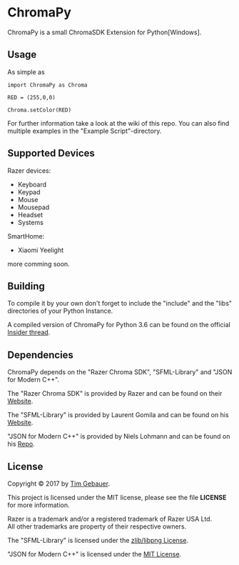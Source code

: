 # ChromaPy

ChromaPy is a small ChromaSDK Extension for Python[Windows].

Usage
--------
As simple as 
```
import ChromaPy as Chroma

RED = (255,0,0)

Chroma.setColor(RED) 
```
For further information take a look at the wiki of this repo. You can also find multiple examples in the "Example Script"-directory.

Supported Devices
--------
Razer devices:
* Keyboard
* Keypad
* Mouse
* Mousepad
* Headset
* Systems

SmartHome:
* Xiaomi Yeelight

more comming soon.



Building
--------

To compile it by your own don't forget to include the "include\" and the "libs\" directories of your Python Instance.

A compiled version of ChromaPy for Python 3.6 can be found on the official [Insider thread][insider].

Dependencies
------------

ChromaPy depends on the "Razer Chroma SDK", "SFML-Library" and "JSON for Modern C++".

The "Razer Chroma SDK" is provided by Razer and can be found on their [Website][rzdev].


The "SFML-Library" is provided by Laurent Gomila and can be found on his [Website][sfml].


"JSON for Modern C++" is provided by Niels Lohmann and can be found on his [Repo][nloh].


License
-------

Copyright &copy; 2017 by [Tim Gebauer][vaypron].


This project is licensed under the MIT license, please see the file **LICENSE** for more information.


Razer is a trademark and/or a registered trademark of Razer USA Ltd.  
All other trademarks are property of their respective owners.

The "SFML-Library" is licensed under the [zlib/libpng License][zlib].

"JSON for Modern C++" is licensed under the [MIT License][mit].








[vaypron]: https://github.com/Vaypron
[rzdev]: http://developer.razerzone.com/chroma
[mit]: https://github.com/nlohmann/json/blob/develop/LICENSE.MIT
[zlib]: https://www.sfml-dev.org/license.php
[sfml]: https://www.sfml-dev.org/index.php
[nloh]: https://github.com/nlohmann/json
[insider]: https://insider.razerzone.com/index.php?threads/beta-release-chromapy-python-extension-for-the-chroma-sdk-windows.18938

